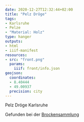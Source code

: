 ```yaml
---
date: 2020-12-27T12:32:44+02:00
title: "Pelz Dröge"
tags:
- Karlsruhe
- Pelze
- "Material: Holz"
type: hanger
outputs:
- html
- iiif-manifest
resources:
- src: "front.png"
  params:
    iiif: front/info.json
geojson:
  coordinates:
  - 8.40444
  - 49.00937
  precision: city
---
```

Pelz Dröge
Karlsruhe

<div class="source">Gefunden bei der <a href="https://www.neue-arbeit-brockensammlung.de/geschaefte/gebrauchtmoebelkaufhaus/">Brockensammlung</a></div>
